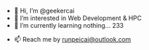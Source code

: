 - 👋 Hi, I’m @geekercai
- 👀 I’m interested in Web Development & HPC
- 🌱 I’m currently learning nothing... 233
<!--- 
- 💞️ I’m looking to collaborate on ... (not set yet, 233)
--->
- 📫 Reach me by runpeicai@outlook.com

<!---
geekercai/geekercai is a ✨ special ✨ repository because its `README.md` (this file) appears on your GitHub profile.
You can click the Preview link to take a look at your changes.
--->
